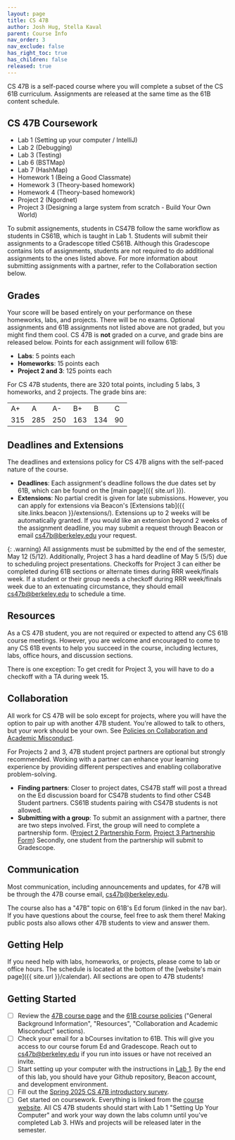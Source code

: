 ```yaml
---
layout: page
title: CS 47B
author: Josh Hug, Stella Kaval
parent: Course Info
nav_order: 3
nav_exclude: false
has_right_toc: true
has_children: false
released: true
---
```


CS 47B is a self-paced course where you will complete a subset of the CS 61B
curriculum. Assignments are released at the same time as the 61B content schedule.

## CS 47B Coursework

- Lab 1 (Setting up your computer / IntelliJ)
- Lab 2 (Debugging)
- Lab 3 (Testing)
- Lab 6 (BSTMap)
- Lab 7 (HashMap)
- Homework 1 (Being a Good Classmate)
- Homework 3 (Theory-based homework)
- Homework 4 (Theory-based homework)
- Project 2 (Ngordnet)
- Project 3 (Designing a large system from scratch - Build Your Own World)

To submit assignements, students in CS47B follow the same workflow as students in CS61B, which is taught in Lab 1. Students will submit their assignments to a Gradescope titled CS61B. Although this Gradescope contains lots of assignments, students are not required to do additional assignments to the ones listed above. For more information about submitting assignments with a partner, refer to the Collaboration section below.

## Grades

Your score will be based entirely on your performance on these homeworks, labs, and projects. There will be no exams. Optional assignments and 61B assignments not listed above are not graded, but you might find them cool. CS 47B is **not** graded on a curve, and grade bins are released below. Points for each assignment will follow 61B:

- **Labs**: 5 points each
- **Homeworks**: 15 points each
- **Project 2 and 3**: 125 points each

For CS 47B students, there are 320 total points, including 5 labs, 3 homeworks, and 2 projects. The grade bins are:

<table id="letter-grades">
	<tr>
        <td>A+</td>
        <td>A</td>
        <td>A-</td>
        <td>B+</td>
        <td>B</td>
        <td>C</td>
	</tr>
	<tr>
        <td>315</td>
        <td>285</td>
        <td>250</td>
        <td>163</td>
        <td>134</td>
        <td>90</td>
	</tr>
</table>

## Deadlines and Extensions

The deadlines and extensions policy for CS 47B aligns with the self-paced nature of the course.

- **Deadlines**: Each assignment's deadline follows the due dates set by 61B, which can be found on the [main page]({{ site.url }}).
- **Extensions**: No partial credit is given for late submissions. However, you can apply for extensions via Beacon's [Extensions tab]({{ site.links.beacon }}/extensions/). Extensions up to 2 weeks will be automatically granted. If you would like an extension beyond 2 weeks of the assignment deadline, you may submit a request through Beacon or email cs47b@berkeley.edu your request. 

{: .warning}
All assignments must be submitted by the end of the semester, May 12 (5/12). Additionally, Project 3 has a hard deadline of May 5 (5/5) due to scheduling project presentations. Checkoffs for Project 3 can either be completed during 61B sections or alternate times during RRR week/finals week. If a student or their group needs a checkoff during RRR week/finals week due to an extenuating circumstance, they should email cs47b@berkeley.edu to schedule a time. 

## Resources

As a CS 47B student, you are not required or expected to attend any CS 61B course meetings. However, you are welcome and encouraged to come to any CS 61B events to help you succeed in the course, including lectures, labs, office hours, and discussion sections.

There is one exception: To get credit for Project 3, you will have to do a checkoff with a TA during week 15.

## Collaboration

All work for CS 47B will be solo except for projects, where you will have the option to pair up with another 47B student. You're allowed to talk to others, but your work should be your own. See [Policies on Collaboration and Academic Misconduct](../index.md#collaboration-and-academic-misconduct).

For Projects 2 and 3, 47B student project partners are optional but strongly recommended. Working with a partner can enhance your learning experience by providing different perspectives and enabling collaborative problem-solving.

- **Finding partners**: Closer to project dates, CS47B staff will post a thread on the Ed discussion board for CS47B students to find other CS4B Student partners. CS61B students pairing with CS47B students is not allowed.
- **Submitting with a group**: To submit an assignment with a partner, there are two steps involved. First, the group will need to complete a partnership form. ([Project 2 Partnership Form](https://docs.google.com/forms/d/e/1FAIpQLSfS-9bBZbHNJuP_kdWgfSLu6L3ooxGK9b5_C3rzCZDX4STvww/viewform?usp=dialog), [Project 3 Partnership Form](https://docs.google.com/forms/d/e/1FAIpQLSd0vPK9GlD_CcSqByMlLKEq3HHj-uTrRVGUhIyF7XmPbMWs4Q/viewform?usp=dialog)) Secondly, one student from the partnership will submit to Gradescope.


## Communication

Most communication, including announcements and updates, for 47B will be through the 47B course email, [cs47b@berkeley.edu](mailto:cs47b@berkeley.edu).

The course also has a "47B" topic on 61B's Ed forum (linked in the nav bar). If you have questions about the course, feel free to ask them there! Making public posts also allows other 47B students to view and answer them.

## Getting Help

If you need help with labs, homeworks, or projects, please come to lab or office hours. The schedule is located at the bottom of the [website's main page]({{ site.url }}/calendar). All sections are open to 47B students!

## Getting Started

- [ ] Review the [47B course page](index.md) and the [61B course policies](../index.md) ("General Background Information", "Resources", "Collaboration and Academic Misconduct" sections).
- [ ] Check your email for a bCourses invitation to 61B. This will give you access to our course forum Ed and Gradescope. Reach out to cs47b@berkeley.edu if you run into issues or have not received an invite.
- [ ] Start setting up your computer with the instructions in [Lab 1](../../labs/lab01/index.md). By the end of this lab, you should have your Github repository, Beacon account, and development environment.
- [ ] Fill out the [Spring 2025 CS 47B introductory survey](https://forms.gle/h7BGgg2KfiMcQEzaA).
- [ ] Get started on coursework. Everything is linked from the [course website](../../index.md). All CS 47B students should start with Lab 1 "Setting Up Your Computer" and work your way down the labs column until you've completed Lab 3. HWs and projects will be released later in the semester.
